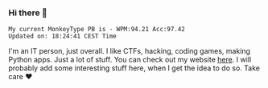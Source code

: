### Hi there 👋
<!-- PB START -->
```
My current MonkeyType PB is - WPM:94.21 Acc:97.42
Updated on: 18:24:41 CEST Time
```
<!-- PB END -->
I'm an IT person, just overall. I like CTFs, hacking, coding games, making Python apps. Just a lot of stuff.
You can check out my website [here](https://skill3472.github.io/).
I will probably add some interesting stuff here, when I get the idea to do so. Take care ❤️
